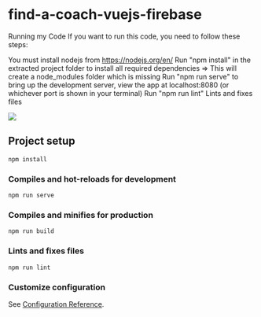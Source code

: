 # find-a-coach-vuejs-firebase
Running my Code If you want to run this code, you need to follow these steps:

You must install nodejs from https://nodejs.org/en/
Run "npm install" in the extracted project folder to install all required dependencies => This will create a node_modules folder which is missing
Run "npm run serve" to bring up the development server, view the app at localhost:8080 (or whichever port is shown in your terminal)
Run "npm run lint" Lints and fixes files

<img src="https://repository-images.githubusercontent.com/482132881/f14d360e-f0b2-4f4d-923f-a652b003d62f"/>


## Project setup
```
npm install
```

### Compiles and hot-reloads for development
```
npm run serve
```

### Compiles and minifies for production
```
npm run build
```

### Lints and fixes files
```
npm run lint
```

### Customize configuration
See [Configuration Reference](https://cli.vuejs.org/config/).
